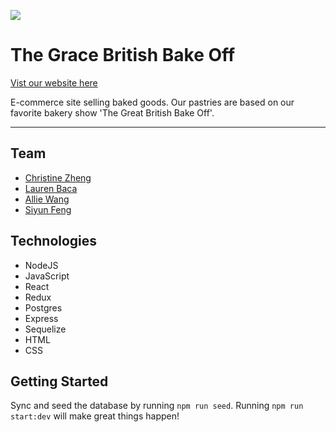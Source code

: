 ![](/The-Grace-British-Bake-Off-README-banner.png)

# The Grace British Bake Off

[Vist our website here](https://grace-british-bakeoff.onrender.com/)

E-commerce site selling baked goods. Our pastries are based on our favorite bakery show 'The Great British Bake Off'.

---

## Team

- [Christine Zheng](https://www.linkedin.com/in/zchristine/)
- [Lauren Baca](https://www.linkedin.com/in/laurenmhbaca/)
- [Allie Wang](https://www.linkedin.com/in/allie-hc-wang/)
- [Siyun Feng](https://www.linkedin.com/in/siyunfeng/)

## Technologies

- NodeJS
- JavaScript
- React
- Redux
- Postgres
- Express
- Sequelize
- HTML
- CSS

## Getting Started

Sync and seed the database by running `npm run seed`. Running `npm run start:dev` will make great things happen!

